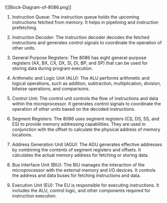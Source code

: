 ![[Block-Diagram-of-8086.png]]

1. Instruction Queue: The instruction queue holds the upcoming instructions fetched from memory. It helps in pipelining and instruction prefetching.
    
2. Instruction Decoder: The instruction decoder decodes the fetched instructions and generates control signals to coordinate the operation of other units.
    
3. General Purpose Registers: The 8086 has eight general-purpose registers (AX, BX, CX, DX, SI, DI, BP, and SP) that can be used for storing data during program execution.
    
4. Arithmetic and Logic Unit (ALU): The ALU performs arithmetic and logical operations, such as addition, subtraction, multiplication, division, bitwise operations, and comparisons.
    
5. Control Unit: The control unit controls the flow of instructions and data within the microprocessor. It generates control signals to coordinate the operation of other units based on the decoded instructions.
    
6. Segment Registers: The 8086 uses segment registers (CS, DS, SS, and ES) to provide memory addressing capabilities. They are used in conjunction with the offset to calculate the physical address of memory locations.
    
7. Address Generation Unit (AGU): The AGU generates effective addresses by combining the contents of segment registers and offsets. It calculates the actual memory address for fetching or storing data.
    
8. Bus Interface Unit (BIU): The BIU manages the interaction of the microprocessor with the external memory and I/O devices. It controls the address and data buses for fetching instructions and data.
    
9. Execution Unit (EU): The EU is responsible for executing instructions. It includes the ALU, control logic, and other components required for instruction execution.
